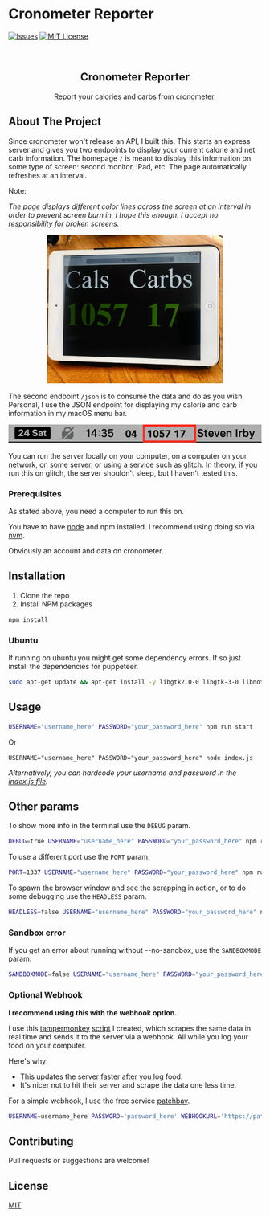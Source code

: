 # Cronometer Reporter

<!-- [![Stargazers][stars-shield]][stars-url] -->
[![Issues][issues-shield]][issues-url]
[![MIT License][license-shield]][license-url]

<!-- PROJECT LOGO -->
<br />
<p align="center">
  <h2 align="center">Cronometer Reporter</h2>

  <p align="center">
    Report your calories and carbs from <a href="https://cronometer.com/">cronometer</a>.
    <br />
  </p>
</p>

## About The Project

Since cronometer won't release an API, I built this. This starts an express server and gives you two endpoints to display your current calorie and net carb information. The homepage `/` is meant to display this information on some type of screen: second monitor, iPad, etc. The page automatically refreshes at an interval.

Note:

_The page displays different color lines across the screen at an interval in order to prevent screen burn in. I hope this enough. I accept no responsibility for broken screens._

<center><img src="public/ipad.jpg" alt="iPad" width="350"/></center>

The second endpoint `/json` is to consume the data and do as you wish. Personal, I use the JSON endpoint for displaying my calorie and carb information in my macOS menu bar.

![macOS Menu][mac-menu]

You can run the server locally on your computer, on a computer on your network, on some server, or using a service such as [glitch](https://glitch.com). In theory, if you run this on glitch, the server shouldn't sleep, but I haven't tested this.

### Prerequisites

As stated above, you need a computer to run this on.

You have to have [node](https://nodejs.org/en/download) and npm installed. I recommend using doing so via [nvm](https://heynode.com/tutorial/install-nodejs-locally-nvm).

Obviously an account and data on cronometer.

## Installation

1. Clone the repo
2. Install NPM packages
```sh
npm install
```

### Ubuntu

If running on ubuntu you might get some dependency errors. If so just install the dependencies for puppeteer.

```sh
sudo apt-get update && apt-get install -y libgtk2.0-0 libgtk-3-0 libnotify-dev libgconf-2-4 libnss3 libxss1 libasound2 libxtst6 xauth xvfb libgbm-dev
```

## Usage

```sh
USERNAME="username_here" PASSWORD="your_password_here" npm run start
```

Or

```
USERNAME="username_here" PASSWORD="your_password_here" node index.js
```

_Alternatively, you can hardcode your username and password in the [index.js file](./index.js#L11)._

## Other params

To show more info in the terminal use the `DEBUG` param.

```sh
DEBUG=true USERNAME="username_here" PASSWORD="your_password_here" npm run start
```

To use a different port use the `PORT` param.

```sh
PORT=1337 USERNAME="username_here" PASSWORD="your_password_here" npm run start
```

To spawn the browser window and see the scrapping in action, or to do some debugging use the `HEADLESS` param.

```sh
HEADLESS=false USERNAME="username_here" PASSWORD="your_password_here" npm run start
```

### Sandbox error

If you get an error about running without --no-sandbox, use the `SANDBOXMODE` param.

```sh
SANDBOXMODE=false USERNAME="username_here" PASSWORD="your_password_here" npm run start
```


### Optional Webhook

**I recommend using this with the webhook option.**

I use this [tampermonkey](https://www.tampermonkey.net/) [script](https://gist.github.com/stevenirby/cbb26cb1571915952f1ccad99f058cd9) I created, which scrapes the same data in real time and sends it to the server via a webhook. All while you log your food on your computer.

Here's why:
* This updates the server faster after you log food.
* It's nicer not to hit their server and scrape the data one less time.

For a simple webhook, I use the free service [patchbay](https://patchbay.pub/).

```sh
USERNAME=username_here PASSWORD='password_here' WEBHOOKURL='https://patchbay.pub/<unique_id_here>?persist=true' npm run start
```

## Contributing

Pull requests or suggestions are welcome!


## License
[MIT](https://choosealicense.com/licenses/mit/)


[stars-shield]: https://img.shields.io/github/stars/stevenirby/cronometer-reporter.svg?style=flat-square
[stars-url]: https://github.com/stevenirby/cronometer-reporter/stargazers
[issues-shield]: https://img.shields.io/github/issues/stevenirby/cronometer-reporter.svg?style=flat-square
[issues-url]: https://github.com/stevenirby/cronometer-reporter/issues
[license-shield]: https://img.shields.io/github/license/stevenirby/cronometer-reporter.svg?style=flat-square
[license-url]: https://github.com/stevenirby/cronometer-reporter/blob/master/LICENSE.txt
[mac-menu]: public/mac_menu.png
[iPad]: public/ipad.jpg
